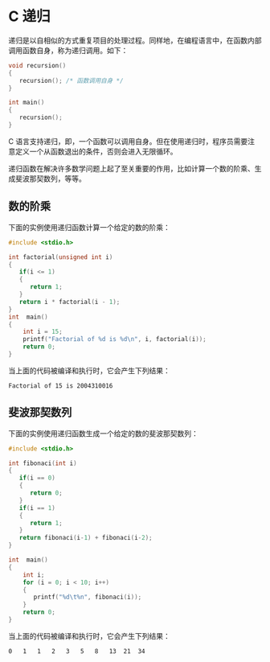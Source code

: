 # C 递归

递归是以自相似的方式重复项目的处理过程。同样地，在编程语言中，在函数内部调用函数自身，称为递归调用。如下：

```c
void recursion()
{
   recursion(); /* 函数调用自身 */
}

int main()
{
   recursion();
}
```

C 语言支持递归，即，一个函数可以调用自身。但在使用递归时，程序员需要注意定义一个从函数退出的条件，否则会进入无限循环。

递归函数在解决许多数学问题上起了至关重要的作用，比如计算一个数的阶乘、生成斐波那契数列，等等。


## 数的阶乘

下面的实例使用递归函数计算一个给定的数的阶乘：

```c
#include <stdio.h>

int factorial(unsigned int i)
{
   if(i <= 1)
   {
      return 1;
   }
   return i * factorial(i - 1);
}
int  main()
{
    int i = 15;
    printf("Factorial of %d is %d\n", i, factorial(i));
    return 0;
}
```

当上面的代码被编译和执行时，它会产生下列结果：

```
Factorial of 15 is 2004310016
```

## 斐波那契数列

下面的实例使用递归函数生成一个给定的数的斐波那契数列：

```c
#include <stdio.h>

int fibonaci(int i)
{
   if(i == 0)
   {
      return 0;
   }
   if(i == 1)
   {
      return 1;
   }
   return fibonaci(i-1) + fibonaci(i-2);
}

int  main()
{
    int i;
    for (i = 0; i < 10; i++)
    {
       printf("%d\t%n", fibonaci(i));
    }
    return 0;
}
```

当上面的代码被编译和执行时，它会产生下列结果：

```
0	1	1	2	3	5	8	13	21	34
```
